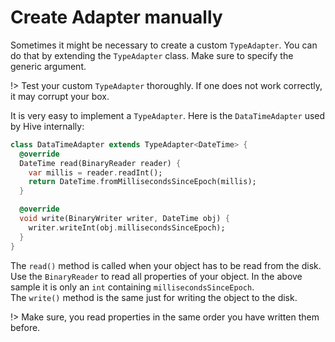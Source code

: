 # Create Adapter manually

Sometimes it might be necessary to create a custom `TypeAdapter`. You can do that by extending the `TypeAdapter` class. Make sure to specify the generic argument.

!> Test your custom `TypeAdapter` thoroughly. If one does not work correctly, it may corrupt your box.

It is very easy to implement a `TypeAdapter`. Here is the `DataTimeAdapter` used by Hive internally:

```dart
class DataTimeAdapter extends TypeAdapter<DateTime> {
  @override
  DateTime read(BinaryReader reader) {
    var millis = reader.readInt();
    return DateTime.fromMillisecondsSinceEpoch(millis);
  }

  @override
  void write(BinaryWriter writer, DateTime obj) {
    writer.writeInt(obj.millisecondsSinceEpoch);
  }
}
```

The `read()` method is called when your object has to be read from the disk. Use the `BinaryReader` to read all properties of your object. In the above sample it is only an `int` containing `millisecondsSinceEpoch`.<br>
The `write()` method is the same just for writing the object to the disk.

!> Make sure, you read properties in the same order you have written them before.